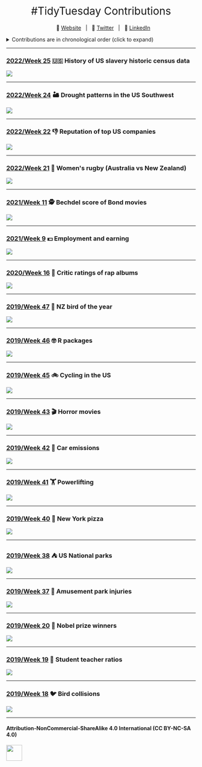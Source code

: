 <h1 style="font-weight:normal" align="center">
  &nbsp;#TidyTuesday Contributions&nbsp;
</h1>

<div align="center">

&nbsp;&nbsp;&nbsp;:link: [Website][Website]&nbsp;&nbsp;&nbsp;|&nbsp;&nbsp;&nbsp;:speech_balloon: [Twitter][Twitter]&nbsp;&nbsp;&nbsp;|&nbsp;&nbsp;&nbsp;:necktie: [LinkedIn][LinkedIn]

</div>

<!--
Quick Link
-->

[Twitter]:https://twitter.com/ldbailey255/
[LinkedIn]:https://www.linkedin.com/in/liam-bailey-446823118/
[Website]:https://liamdbailey.com/

<details>
<summary>Contributions are in chronological order (click to expand)</summary>

<!-- toc -->
* **2022**
  - 2022/Week 25 [:us: History of US slavery historic census data](https://github.com/LiamDBailey/TidyTuesday/blob/master/plots/2022/Week25.png)
  - 2022/Week 24 [:desert: Drought patterns in the US Southwest](https://github.com/LiamDBailey/TidyTuesday/blob/master/plots/2022/Week24_map.gif)
  - 2022/Week 22 [:-1: Reputation of top US companies](https://github.com/LiamDBailey/TidyTuesday/blob/master/plots/2022/Week22.png)
  - 2022/Week 21 [:rugby_football: Women's rugby (Australia vs New Zealand)](https://github.com/LiamDBailey/TidyTuesday/blob/master/plots/2022/Week21.png)
* **2021**
  - 2021/Week 11 [:detective: Bechdel score of Bond movies](https://github.com/LiamDBailey/TidyTuesday/blob/master/plots/2021/Week11/2021Week11.png)
  - 2021/Week 9 [:dollar: Employment and earning](https://github.com/LiamDBailey/TidyTuesday/blob/master/plots/2021/Week9/2021Week9.png)
* **2020**
  - 2020/Week 16 [:microphone: Critic ratings of rap albums](https://github.com/LiamDBailey/TidyTuesday/blob/master/plots/2020/Week16/2020_wk16_plot1.png)
* **2019**
  - 2019/Week 47 [:penguin: NZ bird of the year](https://github.com/LiamDBailey/TidyTuesday/blob/master/plots/2019/Week47_2019.png)
  - 2019/Week 46 [:nerd_face: R packages](https://github.com/LiamDBailey/TidyTuesday/blob/master/plots/2019/Week46_2019.png)
  - 2019/Week 45 [:bike: Cycling in the US](https://github.com/LiamDBailey/TidyTuesday/blob/master/plots/2019/5_11_2019.png)
  - 2019/Week 43 [:clapper: Horror movies](https://github.com/LiamDBailey/TidyTuesday/blob/master/plots/2019/22_10_19.png)
  - 2019/Week 42 [:car: Car emissions](https://github.com/LiamDBailey/TidyTuesday/blob/master/plots/2019/15_10_19_plots/15_10_19.png)
  - 2019/Week 41 [:weight_lifting: Powerlifting](https://github.com/LiamDBailey/TidyTuesday/blob/master/plots/2019/08_10_19.png)
  - 2019/Week 40 [:pizza: New York pizza](https://github.com/LiamDBailey/TidyTuesday/blob/master/plots/2019/01_10_19.png)
  - 2019/Week 38 [:tent: US National parks](https://github.com/LiamDBailey/TidyTuesday/blob/master/plots/2019/17_09_19.png)
  - 2019/Week 37 [:roller_coaster: Amusement park injuries](https://github.com/LiamDBailey/TidyTuesday/blob/master/plots/2019/10_09_19_detailed.png)
  - 2019/Week 20 [:medal_sports: Nobel prize winners](https://github.com/LiamDBailey/TidyTuesday/blob/master/plots/2019/15_05_19.png)
  - 2019/Week 19 [:raising_hand: Student teacher ratios](https://github.com/LiamDBailey/TidyTuesday/blob/master/plots/2019/07_05_19.gif)
  - 2019/Week 18 [:bird: Bird collisions](https://github.com/LiamDBailey/TidyTuesday/blob/master/plots/2019/30_04_2019.png)
  
<!-- tocstop -->

</details>

***

### [2022/Week 25](https://github.com/LiamDBailey/TidyTuesday/blob/master/plots/2022/Week25.png) :us: History of US slavery historic census data

![](https://github.com/LiamDBailey/TidyTuesday/blob/master/plots/2022/Week25.png)

***

### [2022/Week 24](https://github.com/LiamDBailey/TidyTuesday/blob/master/plots/2022/Week24_map.gif) :desert: Drought patterns in the US Southwest

![](https://github.com/LiamDBailey/TidyTuesday/blob/master/plots/2022/Week24_map.gif)

***

### [2022/Week 22](https://github.com/LiamDBailey/TidyTuesday/blob/master/plots/2022/Week22.png) :-1: Reputation of top US companies

![](https://github.com/LiamDBailey/TidyTuesday/blob/master/plots/2022/Week22.png)

***

### [2022/Week 21](https://github.com/LiamDBailey/TidyTuesday/blob/master/plots/2022/Week21.png) :rugby_football: Women's rugby (Australia vs New Zealand)

![](https://github.com/LiamDBailey/TidyTuesday/blob/master/plots/2022/Week21.png)

***

### [2021/Week 11](https://github.com/LiamDBailey/TidyTuesday/blob/master/plots/2021/Week11/2021Week11.png) :detective: Bechdel score of Bond movies

![](https://github.com/LiamDBailey/TidyTuesday/blob/master/plots/2021/Week11/2021Week11.png)

***

### [2021/Week 9](https://github.com/LiamDBailey/TidyTuesday/blob/master/plots/2021/Week9/2021Week9.png) :dollar: Employment and earning

![](https://github.com/LiamDBailey/TidyTuesday/blob/master/plots/2021/Week9/2021Week9.png)

***

### [2020/Week 16](https://github.com/LiamDBailey/TidyTuesday/blob/master/plots/2020/Week16/2020_wk16_plot1.png) :microphone: Critic ratings of rap albums

![](https://github.com/LiamDBailey/TidyTuesday/blob/master/plots/2020/Week16/2020_wk16_plot1.png)

***

### [2019/Week 47](https://github.com/LiamDBailey/TidyTuesday/blob/master/plots/2019/Week47_2019.png) :penguin: NZ bird of the year

![](https://github.com/LiamDBailey/TidyTuesday/blob/master/plots/2019/Week47_2019.png)

***

### [2019/Week 46](https://github.com/LiamDBailey/TidyTuesday/blob/master/plots/2019/Week46_2019.png) :nerd_face: R packages

![](https://github.com/LiamDBailey/TidyTuesday/blob/master/plots/2019/Week46_2019.png)

***

### [2019/Week 45](https://github.com/LiamDBailey/TidyTuesday/blob/master/plots/2019/5_11_2019.png) :bike: Cycling in the US

![](https://github.com/LiamDBailey/TidyTuesday/blob/master/plots/2019/5_11_2019.png)

***

### [2019/Week 43](https://github.com/LiamDBailey/TidyTuesday/blob/master/plots/2019/22_10_19.png) :clapper: Horror movies

![](https://github.com/LiamDBailey/TidyTuesday/blob/master/plots/2019/22_10_19.png)

***

### [2019/Week 42](https://github.com/LiamDBailey/TidyTuesday/blob/master/plots/2019/15_10_19_plots/15_10_19.png) :car: Car emissions

![](https://github.com/LiamDBailey/TidyTuesday/blob/master/plots/2019/15_10_19_plots/15_10_19.png)

***

### [2019/Week 41](https://github.com/LiamDBailey/TidyTuesday/blob/master/plots/2019/08_10_19.png) :weight_lifting: Powerlifting

![](https://github.com/LiamDBailey/TidyTuesday/blob/master/plots/2019/08_10_19.png)

***

### [2019/Week 40](https://github.com/LiamDBailey/TidyTuesday/blob/master/plots/2019/01_10_19.png) :pizza: New York pizza

![](https://github.com/LiamDBailey/TidyTuesday/blob/master/plots/2019/01_10_19.png)

***

### [2019/Week 38](https://github.com/LiamDBailey/TidyTuesday/blob/master/plots/2019/17_09_19.png) :tent: US National parks

![](https://github.com/LiamDBailey/TidyTuesday/blob/master/plots/2019/17_09_19.png)

***

### [2019/Week 37](https://github.com/LiamDBailey/TidyTuesday/blob/master/plots/2019/10_09_19_detailed.png) :roller_coaster: Amusement park injuries

![](https://github.com/LiamDBailey/TidyTuesday/blob/master/plots/2019/10_09_19_detailed.png)

***

### [2019/Week 20](https://github.com/LiamDBailey/TidyTuesday/blob/master/plots/2019/15_05_19.png) :medal_sports: Nobel prize winners

![](https://github.com/LiamDBailey/TidyTuesday/blob/master/plots/2019/15_05_19.png)

***

### [2019/Week 19](https://github.com/LiamDBailey/TidyTuesday/blob/master/plots/2019/07_05_19.gif) :raising_hand: Student teacher ratios

![](https://github.com/LiamDBailey/TidyTuesday/blob/master/plots/2019/07_05_19.gif)

***

### [2019/Week 18](https://github.com/LiamDBailey/TidyTuesday/blob/master/plots/2019/30_04_2019.png) :bird: Bird collisions

![](https://github.com/LiamDBailey/TidyTuesday/blob/master/plots/2019/30_04_2019.png)

***

#### Attribution-NonCommercial-ShareAlike 4.0 International (CC BY-NC-SA 4.0)
<div style="width:300px; height:200px">
<img src=https://camo.githubusercontent.com/00f7814990f36f84c5ea74cba887385d8a2f36be/68747470733a2f2f646f63732e636c6f7564706f7373652e636f6d2f696d616765732f63632d62792d6e632d73612e706e67 alt="" height="42">
</div>
